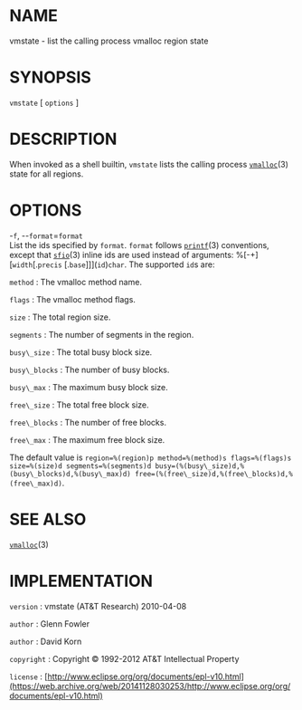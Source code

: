 # NAME

vmstate - list the calling process vmalloc region state

# SYNOPSIS

`vmstate` \[ `options` \]

# DESCRIPTION

When invoked as a shell builtin, `vmstate` lists the calling process
[`vmalloc`](/web/20141128030253/http://www2.research.att.com/~astopen/man/man3/vmalloc.html)(3)
state for all regions.

# OPTIONS

-`f`, --`format`=`format`
\
List the ids specified by `format`. `format` follows
[`printf`](/web/20141128030253/http://www2.research.att.com/~astopen/man/man3/printf.html)(3)
conventions, except that
[`sfio`](/web/20141128030253/http://www2.research.att.com/~astopen/man/man3/sfio.html)(3)
inline ids are used instead of arguments: %\[-+\]\[`width`\[.`precis` \[.`base`\]\]\](`id`)`char`. The supported `id`s are:

`method`
:   The vmalloc method name.

`flags`
:   The vmalloc method flags.

`size`
: The total region size.

`segments`
:   The number of segments in the region.

`busy\_size`
:   The total busy block size.

`busy\_blocks`
:   The number of busy blocks.

`busy\_max`
:   The maximum busy block size.

`free\_size`
:   The total free block size.

`free\_blocks`
:   The number of free blocks.

`free\_max`
:   The maximum free block size.

The default value is `region=%(region)p method=%(method)s
flags=%(flags)s size=%(size)d segments=%(segments)d
busy=(%(busy\_size)d,%(busy\_blocks)d,%(busy\_max)d)
free=(%(free\_size)d,%(free\_blocks)d,%(free\_max)d)`.

# SEE ALSO

[`vmalloc`](/web/20141128030253/http://www2.research.att.com/~astopen/man/man3/vmalloc.html)(3)

# IMPLEMENTATION

`version`
:   vmstate (AT&T Research) 2010-04-08

`author`
:   Glenn Fowler

`author`
:   David Korn

`copyright`
:   Copyright © 1992-2012 AT&T Intellectual Property

`license`
:   [http://www.eclipse.org/org/documents/epl-v10.html](https://web.archive.org/web/20141128030253/http://www.eclipse.org/org/documents/epl-v10.html)


